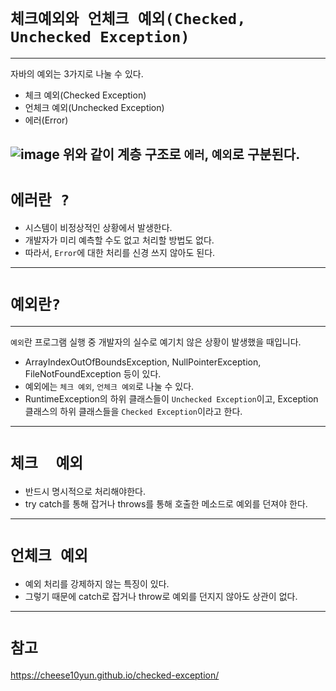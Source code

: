 # `체크예외와 언체크 예외(Checked, Unchecked Exception)`

---
자바의 예외는 3가지로 나눌 수 있다.
- 체크 예외(Checked Exception)
- 언체크 예외(Unchecked Exception)
- 에러(Error)

![image](https://user-images.githubusercontent.com/109537583/202938866-b14c3316-95d8-4851-a018-fabd1273dd62.png)
위와 같이 계층 구조로 `에러`, `예외`로 구분된다. 
---
# `에러란 ? `
- 시스템이 비정상적인 상황에서 발생한다. 
- 개발자가 미리 예측할 수도 없고 처리할 방법도 없다.
- 따라서, `Error`에 대한 처리를 신경 쓰지 않아도 된다.
---
# `예외란?`

---
`예외`란 프로그램 실행 중 개발자의 실수로 예기치 않은 상황이 발생했을 때입니다. 
- ArrayIndexOutOfBoundsException, NullPointerException, FileNotFoundException 등이 있다.
- 예외에는 `체크 예외`, `언체크 예외`로 나눌 수 있다.
- RuntimeException의 하위 클래스들이 `Unchecked Exception`이고, Exception클래스의 하위 클래스들을 `Checked Exception`이라고 한다.
---

# `체크  예외`
- 반드시 명시적으로 처리해야한다.
- try catch를 통해 잡거나 throws를 통해 호출한 메소드로 예외를 던져야 한다.
---

# `언체크 예외 `
- 예외 처리를 강제하지 않는 특징이 있다.
- 그렇기 때문에 catch로 잡거나 throw로 예외를 던지지 않아도 상관이 없다.

---
# `참고`
https://cheese10yun.github.io/checked-exception/
